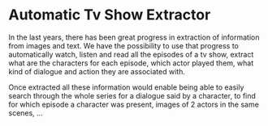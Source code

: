 # Automatic Tv Show Extractor

In the last years, there has been great progress in extraction of information from images and text.
We have the possibility to use that progress to automatically watch, listen and read all the episodes of a tv show, extract what are the characters for each episode, which actor played them, what kind of dialogue and action they are associated with.

Once extracted all these information would enable being able to easily search through the whole series for a dialogue said by a character, to find for which episode a character was present, images of 2 actors in the same scenes, ...
